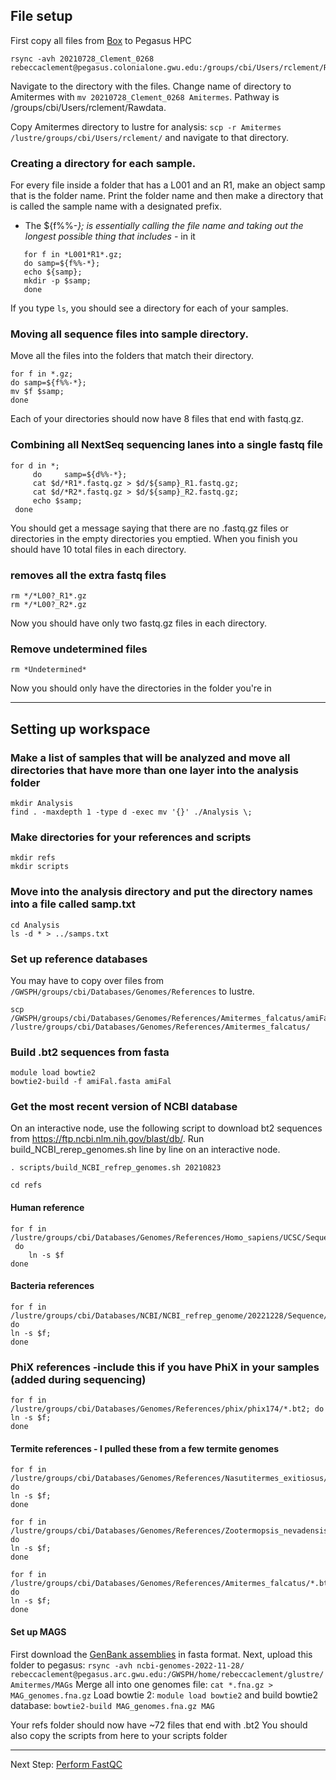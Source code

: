 ## File setup
First copy all files from [Box](https://gwu.app.box.com/folder/142155909824?utm_campaign=collab%20auto%20accept%20user&utm_medium=email&utm_source=trans) to Pegasus HPC
```
rsync -avh 20210728_Clement_0268 rebeccaclement@pegasus.colonialone.gwu.edu:/groups/cbi/Users/rclement/Rawdata/
```
Navigate to the directory with the files.
Change name of directory to Amitermes with `mv 20210728_Clement_0268 Amitermes`. Pathway is /groups/cbi/Users/rclement/Rawdata.

Copy Amitermes directory to lustre for analysis: `scp -r Amitermes /lustre/groups/cbi/Users/rclement/` and navigate to that directory.

### Creating a directory for each sample.
For every file inside a folder that has a L001 and an R1, make an object samp that is the folder name. Print the folder name and then make a directory that is called the sample name with a designated prefix.
* The ${f%%-*}; is essentially calling the file name and taking out the longest possible thing that includes -* in it
```
   for f in *L001*R1*.gz;
   do samp=${f%%-*};    
   echo ${samp}; 
   mkdir -p $samp; 
   done
```
If you type `ls`, you should see a directory for each of your samples.
### Moving all sequence files into sample directory.
Move all the files into the folders that match their directory.
```
for f in *.gz;    
do samp=${f%%-*}; 
mv $f $samp; 
done
```
Each of your directories should now have 8 files that end with fastq.gz.
### Combining all NextSeq sequencing lanes into a single fastq file
```
for d in *;
     do     samp=${d%%-*};
     cat $d/*R1*.fastq.gz > $d/${samp}_R1.fastq.gz;
     cat $d/*R2*.fastq.gz > $d/${samp}_R2.fastq.gz;
     echo $samp;
 done
```
You should get a message saying that there are no .fastq.gz files or directories in the empty directories you emptied. When you finish you should have 10 total files in each directory.
### removes all the extra fastq files
```
rm */*L00?_R1*.gz
rm */*L00?_R2*.gz
```
Now you should have only two fastq.gz files in each directory.
### Remove undetermined files
```
rm *Undetermined*
```
Now you should only have the directories in the folder you're in

***
## Setting up workspace
### Make a list of samples that will be analyzed and move all directories that have more than one layer into the analysis folder
```
mkdir Analysis
find . -maxdepth 1 -type d -exec mv '{}' ./Analysis \;
```
### Make directories for your references and scripts
```
mkdir refs
mkdir scripts
```

### Move into the analysis directory and put the directory names into a file called samp.txt
```
cd Analysis
ls -d * > ../samps.txt
```

### Set up reference databases
You may have to copy over files from `/GWSPH/groups/cbi/Databases/Genomes/References` to lustre.
```
scp /GWSPH/groups/cbi/Databases/Genomes/References/Amitermes_falcatus/amiFal.* /lustre/groups/cbi/Databases/Genomes/References/Amitermes_falcatus/
```

### Build .bt2 sequences from fasta
```
module load bowtie2
bowtie2-build -f amiFal.fasta amiFal
```

### Get the most recent version of NCBI database
On an interactive node, use the following script to download bt2 sequences from https://ftp.ncbi.nlm.nih.gov/blast/db/. Run build_NCBI_rerep_genomes.sh line by line on an interactive node.
```
. scripts/build_NCBI_refrep_genomes.sh 20210823
```

```
cd refs 
```

#### Human reference
```
for f in /lustre/groups/cbi/Databases/Genomes/References/Homo_sapiens/UCSC/Sequence/Bowtie2Index/*.bt2;
 do
    ln -s $f
done
```
#### Bacteria references
```
for f in /lustre/groups/cbi/Databases/NCBI/NCBI_refrep_genome/20221228/Sequence/Bowtie2Index/*.bt2; do
ln -s $f; 
done
```
### PhiX references -include this if you have PhiX in your samples (added during sequencing)
```
for f in /lustre/groups/cbi/Databases/Genomes/References/phix/phix174/*.bt2; do 
ln -s $f;
done
```
#### Termite references - I pulled these from a few termite genomes
```
for f in /lustre/groups/cbi/Databases/Genomes/References/Nasutitermes_exitiosus/NCBI/nasExi/Sequence/Bowtie2Index/*.bt2; do
ln -s $f;
done

for f in /lustre/groups/cbi/Databases/Genomes/References/Zootermopsis_nevadensis/BGI/zooNev/Sequence/Bowtie2Index/*.bt2; do
ln -s $f;
done

for f in /lustre/groups/cbi/Databases/Genomes/References/Amitermes_falcatus/*.bt2; do
ln -s $f;
done
```

#### Set up MAGS
First download the [GenBank assemblies](https://www.ncbi.nlm.nih.gov/assembly?LinkName=bioproject_assembly_all&from_uid=560329) in fasta format.
Next, upload this folder to pegasus: `rsync -avh ncbi-genomes-2022-11-28/ rebeccaclement@pegasus.arc.gwu.edu:/GWSPH/home/rebeccaclement/glustre/Amitermes/MAGs`
Merge all into one genomes file: `cat *.fna.gz > MAG_genomes.fna.gz`
Load bowtie 2: `module load bowtie2` and build bowtie2 database: `bowtie2-build MAG_genomes.fna.gz MAG`

Your refs folder should now have ~72 files that end with .bt2
You should also copy the scripts from here to your scripts folder
***
Next Step: [Perform FastQC](fastqc.md)
